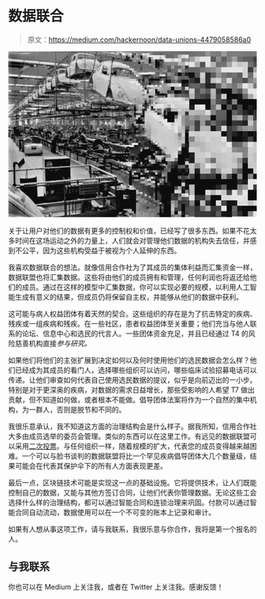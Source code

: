 # 数据联合

> 原文：<https://medium.com/hackernoon/data-unions-4479058586a0>

![](img/f41f6b5144bcbd1b1ccb4b1c57b7b765.png)

关于让用户对他们的数据有更多的控制权和价值，已经写了很多东西。如果不花太多时间在这场运动之外的力量上，人们就会对管理他们数据的机构失去信任，并感到不公平，因为这些机构受益于被视为个人延伸的东西。

我喜欢数据联合的想法。就像信用合作社为了其成员的集体利益而汇集资金一样，数据联盟也将汇集数据。这些将由他们的成员拥有和管理，任何利润也将返还给他们的成员。通过在这样的模型中汇集数据，你可以实现必要的规模，以利用人工智能生成有意义的结果，但成员仍将保留自主权，并能够从他们的数据中获利。

这可能与病人权益团体有着天然的契合。这些组织的存在是为了抗击特定的疾病、残疾或一组疾病和残疾。在一些社区，患者权益团体至关重要；他们充当与他人联系的论坛、信息中心和选民的代言人。一些团体资金充足，并且已经通过 T4 的风险慈善机构直接*参与研究。*

如果他们将他们的主张扩展到决定如何以及何时使用他们的选民数据会怎么样？他们已经成为其成员的看门人，选择哪些组织可以访问，哪些临床试验招募电话可以传递。让他们审查如何代表自己使用选民数据的提议，似乎是向前迈出的一小步。特别是对于更深奥的疾病，对数据的需求日益增长，那些受影响的人希望 T7 做出贡献，但不知道如何做，或者根本不能做。倡导团体法案将作为一个自然的集中机构，为一群人，否则是脱节和不同的。

我很乐意承认，我不知道这方面的治理结构会是什么样子。据我所知，信用合作社大多由成员选举的委员会管理。类似的东西可以在这里工作。有远见的数据联盟可以采用[二次投票](https://www.amazon.com/Radical-Markets-Uprooting-Capitalism-Democracy/dp/0691177503)。与任何组织一样，随着规模的扩大，代表您的成员变得越来越困难。一个可以与脸书谈判的数据联盟将比一个罕见疾病倡导团体大几个数量级，结果可能会在代表其保护伞下的所有人方面表现更差。

最后一点，区块链技术可能是实现这一点的基础设施。它将提供技术，让人们既能控制自己的数据，又能与其他方签订合同，让他们代表你管理数据。无论这些工会选择什么样的治理结构，都可以通过智能合同和连锁治理来巩固。付款可以通过智能合同自动流动，数据使用可以在一个不可变的账本上记录和审计。

如果有人想从事这项工作，请与我联系，我很乐意与你合作，我将是第一个报名的人。

## 与我联系

你也可以在 Medium 上关注我，或者在 Twitter 上关注我。感谢反馈！